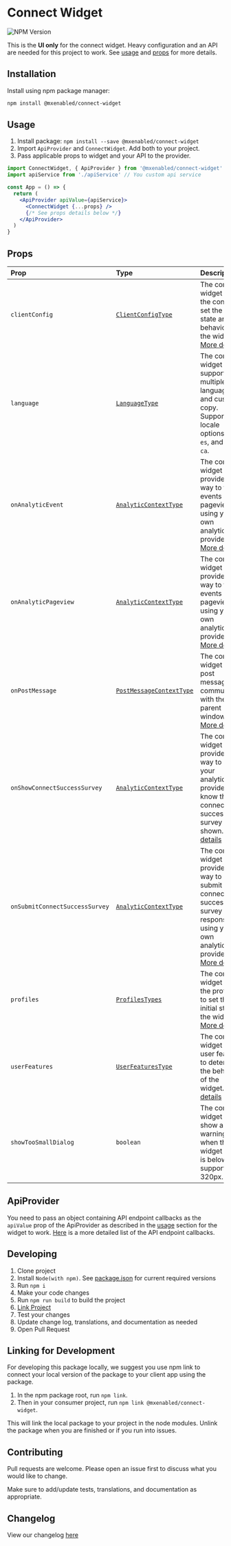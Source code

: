 # Connect Widget

![NPM Version](https://img.shields.io/npm/v/%40mxenabled%2Fconnect-widget)

This is the **UI only** for the connect widget. Heavy configuration and an API are needed for this project to work. See [usage](#usage) and [props](#props) for more details.

## Installation

Install using npm package manager:

```bash
npm install @mxenabled/connect-widget
```

## Usage

1. Install package: `npm install --save @mxenabled/connect-widget`
2. Import `ApiProvider` and `ConnectWidget`. Add both to your project.
3. Pass applicable props to widget and your API to the provider.

```jsx
import ConnectWidget, { ApiProvider } from '@mxenabled/connect-widget'
import apiService from './apiService' // You custom api service

const App = () => {
  return (
    <ApiProvider apiValue={apiService}>
      <ConnectWidget {...props} />
      {/* See props details below */}
    </ApiProvider>
  )
}
```

## Props

| **Prop**                       | **Type**                                                  | **Description**                                                                                                                                                                  | **Default**                                   |
| :----------------------------- | :-------------------------------------------------------- | :------------------------------------------------------------------------------------------------------------------------------------------------------------------------------- | :-------------------------------------------- |
| `clientConfig`                 | [`ClientConfigType`](./typings/connectProps.d.ts)         | The connect widget uses the config to set the initial state and behavior of the widget. [More details](./docs/CLIENT_CONFIG.md)                                                  | See more details                              |
| `language`                     | [`LanguageType`](./typings/connectProps.d.ts)             | The connect widget supports multiple languages and custom copy. Supported locale options: `en`, `es`, and `fr-ca`.                                                               | `{ locale: 'en', custom_copy_namespace: '' }` |
| `onAnalyticEvent`              | [`AnalyticContextType`](./typings/connectProps.d.ts)      | The connect widget provides a way to track events and pageviews using your own analytics provider. [More details](./docs/ANALYTICS.md#onanalyticevent)                           | `null`                                        |
| `onAnalyticPageview`           | [`AnalyticContextType`](./typings/connectProps.d.ts)      | The connect widget provides a way to track events and pageviews using your own analytics provider. [More details](./docs/ANALYTICS.md#onanalyticpageview)                        | `null`                                        |
| `onPostMessage`                | [`PostMessageContextType`](./typings/connectProps.d.ts)   | The connect widget uses post messages to communicate with the parent window. [More details](./docs/POST_MESSAGES.md)                                                             | `null`                                        |
| `onShowConnectSuccessSurvey`   | [`AnalyticContextType`](./typings/connectProps.d.ts#L100) | The connect widget provides a way to let your analytics provider know that the connect success survey was shown. [More details](./docs/ANALYTICS.md#onShowConnectSuccessSurvey)  |
| `onSubmitConnectSuccessSurvey` | [`AnalyticContextType`](./typings/connectProps.d.ts#L101) | The connect widget provides a way to submit connect success survey responses using your own analytics provider. [More details](./docs/ANALYTICS.md#onSubmitConnectSuccessSurvey) |                                               |
| `profiles`                     | [`ProfilesTypes`](./typings/connectProps.d.ts)            | The connect widget uses the profiles to set the initial state of the widget. [More details](./docs/PROFILES.md)                                                                  | See more details                              |
| `userFeatures`                 | [`UserFeaturesType`](./typings/connectProps.d.ts)         | The connect widget uses user features to determine the behavior of the widget. [More details](./docs/USER_FEATURES.md)                                                           | See more details                              |
| `showTooSmallDialog`           | `boolean`                                                 | The connect widget can show a warning when the widget size is below the supported 320px.                                                                                         | `true`                                        |

## ApiProvider

You need to pass an object containing API endpoint callbacks as the `apiValue` prop of the ApiProvider as described in the [usage](#usage) section for the widget to work. [Here](./docs/APIDOCUMENTATION.md) is a more detailed list of the API endpoint callbacks.

## Developing

1. Clone project
2. Install `Node(with npm)`. See [package.json](/package.json) for current required versions
3. Run `npm i`
4. Make your code changes
5. Run `npm run build` to build the project
6. [Link Project](#linking-for-development)
7. Test your changes
8. Update change log, translations, and documentation as needed
9. Open Pull Request

## Linking for Development

For developing this package locally, we suggest you use npm link to connect your local version of the package to your client app using the package.

1. In the npm package root, run `npm link`.
2. Then in your consumer project, run `npm link @mxenabled/connect-widget`.

This will link the local package to your project in the node modules. Unlink the package when you are finished or if you run into issues.

## Contributing

Pull requests are welcome. Please open an issue first to discuss what you would like to change.

Make sure to add/update tests, translations, and documentation as appropriate.

## Changelog

View our changelog [here](./CHANGELOG.md)
